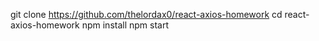 git clone https://github.com/thelordax0/react-axios-homework
cd react-axios-homework
npm install
npm start


